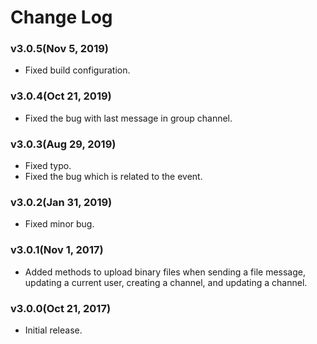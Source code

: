# Change Log

### v3.0.5(Nov 5, 2019)
* Fixed build configuration.

### v3.0.4(Oct 21, 2019)
* Fixed the bug with last message in group channel.

### v3.0.3(Aug 29, 2019)
* Fixed typo.
* Fixed the bug which is related to the event.

### v3.0.2(Jan 31, 2019)
* Fixed minor bug.

### v3.0.1(Nov 1, 2017)
* Added methods to upload binary files when sending a file message, updating a current user, creating a channel, and updating a channel.

### v3.0.0(Oct 21, 2017)
* Initial release.
